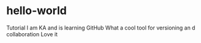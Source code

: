 # hello-world
Tutorial
I am KA and is learning GitHub
What a cool tool for versioning an d collaboration
Love it
